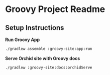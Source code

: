 # Groovy Project Readme

## Setup Instructions

**Run Groovy App**
```bash
./gradlew assemble :groovy-site:app:run
```

**Serve Orchid site with Groovy docs**
```bash
./gradlew :groovy-site:docs:orchidServe
```
